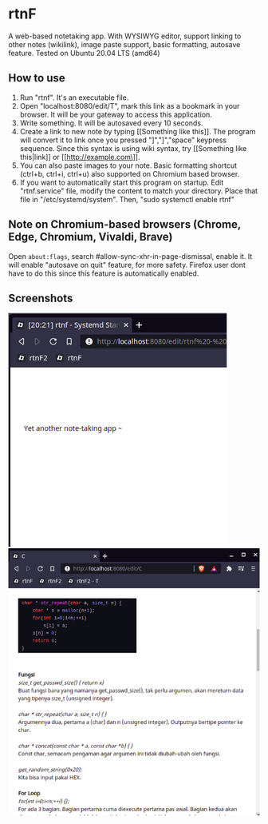 # rtnF
A web-based notetaking app. With WYSIWYG editor, support linking to other notes (wikilink), image paste support, basic formatting, autosave feature. Tested on Ubuntu 20.04 LTS (amd64)


## How to use
1. Run "rtnf". It's an executable file.
2. Open "localhost:8080/edit/T", mark this link as a bookmark in your browser. It will be your gateway to access this application.
3. Write something. It will be autosaved every 10 seconds. 
4. Create a link to new note by typing \[[Something like this\]]. The program will convert it to link once you pressed "\]","\]","space" keypress sequence. Since this syntax is using wiki syntax, try \[[Something like this|link\]] or \[[http://example.com\]].
5. You can also paste images to your note. Basic formatting shortcut (ctrl+b, ctrl+i, ctrl+u) also supported on Chromium based browser.
6. If you want to automatically start this program on startup. Edit "rtnf.service" file, modify the content to match your directory. Place that file in "/etc/systemd/system". Then, "sudo systemctl enable rtnf" 

## Note on Chromium-based browsers (Chrome, Edge, Chromium, Vivaldi, Brave)
Open `about:flags`, search #allow-sync-xhr-in-page-dismissal, enable it. It will enable "autosave on quit" feature, for more safety. Firefox user dont have to do this since this feature is automatically enabled.

## Screenshots
![Screenshot](https://raw.githubusercontent.com/altilunium/rtnF/main/rtnf-screenshot.png)
![Screenshot2](https://raw.githubusercontent.com/altilunium/rtnF/main/rtnf_screenshot2.jpeg)
